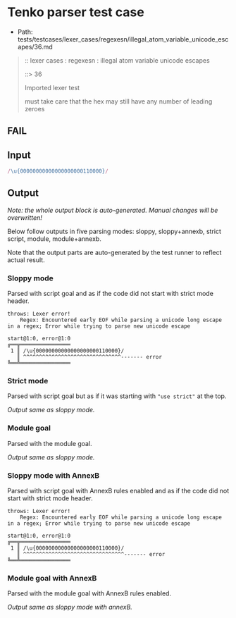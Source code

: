 # Tenko parser test case

- Path: tests/testcases/lexer_cases/regexesn/illegal_atom_variable_unicode_escapes/36.md

> :: lexer cases : regexesn : illegal atom variable unicode escapes
>
> ::> 36
>
> Imported lexer test
>
> must take care that the hex may still have any number of leading zeroes

## FAIL

## Input

`````js
/\u{00000000000000000000110000}/
`````

## Output

_Note: the whole output block is auto-generated. Manual changes will be overwritten!_

Below follow outputs in five parsing modes: sloppy, sloppy+annexb, strict script, module, module+annexb.

Note that the output parts are auto-generated by the test runner to reflect actual result.

### Sloppy mode

Parsed with script goal and as if the code did not start with strict mode header.

`````
throws: Lexer error!
    Regex: Encountered early EOF while parsing a unicode long escape in a regex; Error while trying to parse new unicode escape

start@1:0, error@1:0
╔══╦════════════════
 1 ║ /\u{00000000000000000000110000}/
   ║ ^^^^^^^^^^^^^^^^^^^^^^^^^^^^^^^------- error
╚══╩════════════════

`````

### Strict mode

Parsed with script goal but as if it was starting with `"use strict"` at the top.

_Output same as sloppy mode._

### Module goal

Parsed with the module goal.

_Output same as sloppy mode._

### Sloppy mode with AnnexB

Parsed with script goal with AnnexB rules enabled and as if the code did not start with strict mode header.

`````
throws: Lexer error!
    Regex: Encountered early EOF while parsing a unicode long escape in a regex; Error while trying to parse new unicode escape

start@1:0, error@1:0
╔══╦════════════════
 1 ║ /\u{00000000000000000000110000}/
   ║ ^^^^^^^^^^^^^^^^^^^^^^^^^^^^^^^^------- error
╚══╩════════════════

`````

### Module goal with AnnexB

Parsed with the module goal with AnnexB rules enabled.

_Output same as sloppy mode with annexB._
